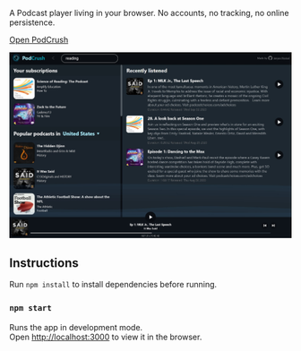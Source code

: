 A Podcast player living in your browser. No accounts, no tracking, no online persistence.

[Open PodCrush](https://podcrush.nystad.io/)

![Screenshot of PodCrush](podcrush.jpg)

## Instructions

Run `npm install` to install dependencies before running.

### `npm start`

Runs the app in development mode.<br>
Open [http://localhost:3000](http://localhost:3000) to view it in the browser.
